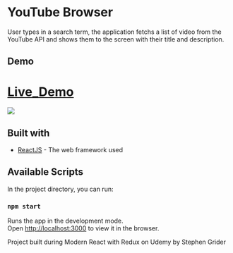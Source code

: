 # YouTube Browser

User types in a search term, the application fetchs a list of video from the YouTube API and shows them to the screen with their title and description.

## Demo

# [Live_Demo](https://dp-youtube-search.netlify.com/)
![](https://media.giphy.com/media/3FhmkA9elN1XzYOryS/giphy.gif)

## Built with

* [ReactJS](https://reactjs.org/) - The web framework used

## Available Scripts

In the project directory, you can run:

### `npm start`

Runs the app in the development mode.<br>
Open [http://localhost:3000](http://localhost:3000) to view it in the browser.

Project built during Modern React with Redux on Udemy by Stephen Grider
